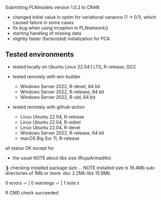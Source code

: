 
Submitting PLNmodels version 1.0.2 to CRAN

* changed initial value in optim for variational variance (1 -> 0.1),
    which caused failure in some cases
* fix bug when using inception in PLNnetwork()
* starting handling of missing data
* slightly faster (factorized) initialization for PCA

## Tested environments

* tested locally on Ubuntu Linux 22.04.1 LTS, R-release, GCC

* tested remotely with win-builder 
  - Windows Server 2022, R-devel, 64 bit
  - Windows Server 2022, R-release, 64 bit
  - Windows Server 2022, R-old, 64 bit

* tested remotely with github-action
  - Linux Ubuntu 22.04, R-release
  - Linux Ubuntu 22.04, R-oldrel 
  - Linux Ubuntu 22.04, R-devel 
  - Windows Server 2022, R-release, 64 bit
  - macOS Big Sur 11, R-release 

all status OK except for

* the usual NOTE about libs size (RcppArmadillo)

❯ checking installed package size ... NOTE
    installed size is 19.4Mb
    sub-directories of 1Mb or more:
      doc    2.2Mb
      libs  15.9Mb
      
0 errors ✓ | 0 warnings ✓ | 1 note x

R CMD check succeeded
